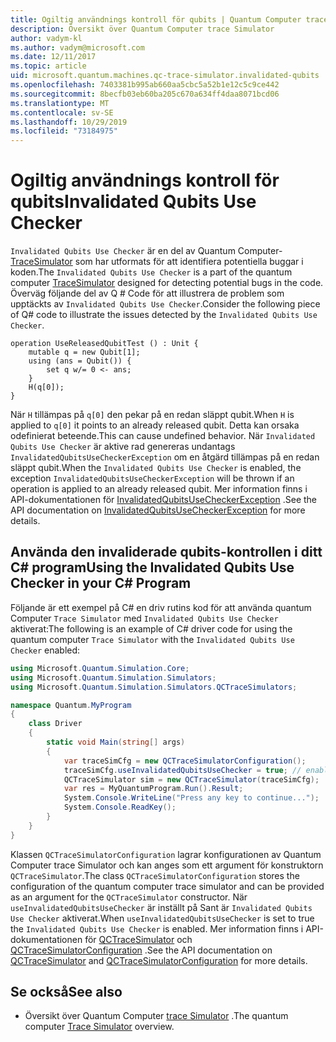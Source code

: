 ```yaml
---
title: Ogiltig användnings kontroll för qubits | Quantum Computer trace Simulator | Microsoft Docs
description: Översikt över Quantum Computer trace Simulator
author: vadym-kl
ms.author: vadym@microsoft.com
ms.date: 12/11/2017
ms.topic: article
uid: microsoft.quantum.machines.qc-trace-simulator.invalidated-qubits
ms.openlocfilehash: 7403381b995ab660aa5cbc5a52b1e12c5c9ce442
ms.sourcegitcommit: 8becfb03eb60ba205c670a634ff4daa8071bcd06
ms.translationtype: MT
ms.contentlocale: sv-SE
ms.lasthandoff: 10/29/2019
ms.locfileid: "73184975"
---
```

# <a name="invalidated-qubits-use-checker"></a><span data-ttu-id="0c384-103">Ogiltig användnings kontroll för qubits</span><span class="sxs-lookup"><span data-stu-id="0c384-103">Invalidated Qubits Use Checker</span></span>

<span data-ttu-id="0c384-104">`Invalidated Qubits Use Checker` är en del av Quantum Computer- [TraceSimulator](xref:microsoft.quantum.machines.qc-trace-simulator.intro) som har utformats för att identifiera potentiella buggar i koden.</span><span class="sxs-lookup"><span data-stu-id="0c384-104">The `Invalidated Qubits Use Checker` is a part of the quantum computer [TraceSimulator](xref:microsoft.quantum.machines.qc-trace-simulator.intro) designed for detecting potential bugs in the code.</span></span> <span data-ttu-id="0c384-105">Överväg följande del av Q # Code för att illustrera de problem som upptäckts av `Invalidated Qubits Use Checker`.</span><span class="sxs-lookup"><span data-stu-id="0c384-105">Consider the following piece of Q# code to illustrate the issues detected by the `Invalidated Qubits Use Checker`.</span></span>

```qsharp
operation UseReleasedQubitTest () : Unit {
    mutable q = new Qubit[1];
    using (ans = Qubit()) {
        set q w/= 0 <- ans;
    }
    H(q[0]);
}
```

<span data-ttu-id="0c384-106">När `H` tillämpas på `q[0]` den pekar på en redan släppt qubit.</span><span class="sxs-lookup"><span data-stu-id="0c384-106">When `H` is applied to `q[0]` it points to an already released qubit.</span></span> <span data-ttu-id="0c384-107">Detta kan orsaka odefinierat beteende.</span><span class="sxs-lookup"><span data-stu-id="0c384-107">This can cause undefined behavior.</span></span> <span data-ttu-id="0c384-108">När `Invalidated Qubits Use Checker` är aktive rad genereras undantags `InvalidatedQubitsUseCheckerException` om en åtgärd tillämpas på en redan släppt qubit.</span><span class="sxs-lookup"><span data-stu-id="0c384-108">When the `Invalidated Qubits Use Checker` is enabled, the exception `InvalidatedQubitsUseCheckerException` will be thrown if an operation is applied to an already released qubit.</span></span> <span data-ttu-id="0c384-109">Mer information finns i API-dokumentationen för [InvalidatedQubitsUseCheckerException](https://docs.microsoft.com/dotnet/api/Microsoft.Quantum.Simulation.Simulators.QCTraceSimulators.InvalidatedQubitsUseCheckerException) .</span><span class="sxs-lookup"><span data-stu-id="0c384-109">See the API documentation on [InvalidatedQubitsUseCheckerException](https://docs.microsoft.com/dotnet/api/Microsoft.Quantum.Simulation.Simulators.QCTraceSimulators.InvalidatedQubitsUseCheckerException) for more details.</span></span>

## <a name="using-the-invalidated-qubits-use-checker-in-your-c-program"></a><span data-ttu-id="0c384-110">Använda den invaliderade qubits-kontrollen i ditt C# program</span><span class="sxs-lookup"><span data-stu-id="0c384-110">Using the Invalidated Qubits Use Checker in your C# Program</span></span>

<span data-ttu-id="0c384-111">Följande är ett exempel på C# en driv rutins kod för att använda quantum Computer `Trace
Simulator` med `Invalidated Qubits Use Checker` aktiverat:</span><span class="sxs-lookup"><span data-stu-id="0c384-111">The following is an example of C# driver code for using the quantum computer `Trace
Simulator` with the `Invalidated Qubits Use Checker` enabled:</span></span> 

```csharp
using Microsoft.Quantum.Simulation.Core;
using Microsoft.Quantum.Simulation.Simulators;
using Microsoft.Quantum.Simulation.Simulators.QCTraceSimulators;

namespace Quantum.MyProgram
{
    class Driver
    {
        static void Main(string[] args)
        {
            var traceSimCfg = new QCTraceSimulatorConfiguration();
            traceSimCfg.useInvalidatedQubitsUseChecker = true; // enables useInvalidatedQubitsUseChecker
            QCTraceSimulator sim = new QCTraceSimulator(traceSimCfg);
            var res = MyQuantumProgram.Run().Result;
            System.Console.WriteLine("Press any key to continue...");
            System.Console.ReadKey();
        }
    }
}
```

<span data-ttu-id="0c384-112">Klassen `QCTraceSimulatorConfiguration` lagrar konfigurationen av Quantum Computer trace Simulator och kan anges som ett argument för konstruktorn `QCTraceSimulator`.</span><span class="sxs-lookup"><span data-stu-id="0c384-112">The class `QCTraceSimulatorConfiguration` stores the configuration of the quantum computer trace simulator and can be provided as an argument for the `QCTraceSimulator` constructor.</span></span> <span data-ttu-id="0c384-113">När `useInvalidatedQubitsUseChecker` är inställt på Sant är `Invalidated Qubits Use Checker` aktiverat.</span><span class="sxs-lookup"><span data-stu-id="0c384-113">When `useInvalidatedQubitsUseChecker` is set to true the `Invalidated Qubits Use Checker` is enabled.</span></span> <span data-ttu-id="0c384-114">Mer information finns i API-dokumentationen för [QCTraceSimulator](https://docs.microsoft.com/dotnet/api/Microsoft.Quantum.Simulation.Simulators.QCTraceSimulators.QCTraceSimulator) och [QCTraceSimulatorConfiguration](https://docs.microsoft.com/dotnet/api/Microsoft.Quantum.Simulation.Simulators.QCTraceSimulators.QCTraceSimulatorConfiguration) .</span><span class="sxs-lookup"><span data-stu-id="0c384-114">See the API documentation on [QCTraceSimulator](https://docs.microsoft.com/dotnet/api/Microsoft.Quantum.Simulation.Simulators.QCTraceSimulators.QCTraceSimulator) and [QCTraceSimulatorConfiguration](https://docs.microsoft.com/dotnet/api/Microsoft.Quantum.Simulation.Simulators.QCTraceSimulators.QCTraceSimulatorConfiguration) for more details.</span></span>

## <a name="see-also"></a><span data-ttu-id="0c384-115">Se också</span><span class="sxs-lookup"><span data-stu-id="0c384-115">See also</span></span> ##

- <span data-ttu-id="0c384-116">Översikt över Quantum Computer [trace Simulator](xref:microsoft.quantum.machines.qc-trace-simulator.intro) .</span><span class="sxs-lookup"><span data-stu-id="0c384-116">The quantum computer [Trace Simulator](xref:microsoft.quantum.machines.qc-trace-simulator.intro) overview.</span></span>
